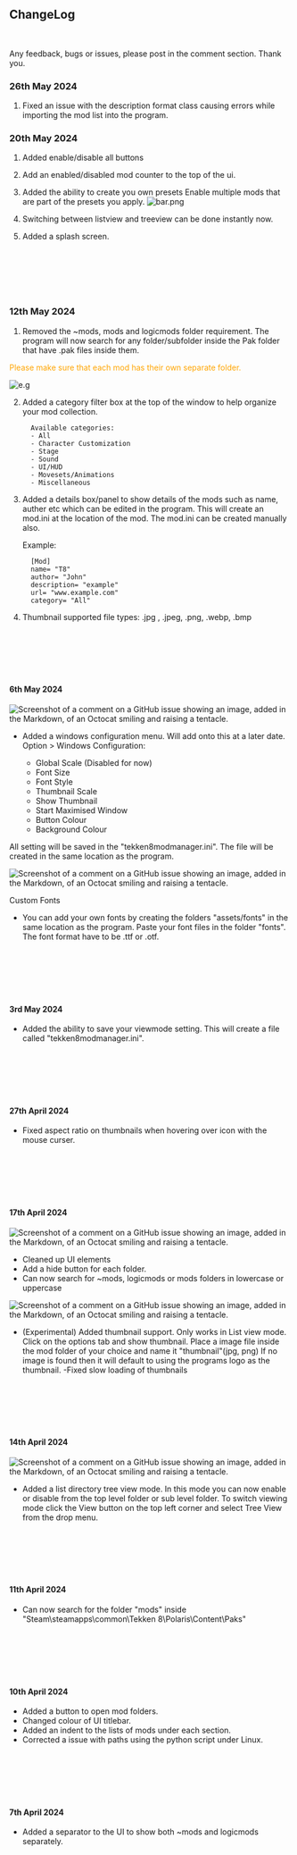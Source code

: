 
## ChangeLog

<p>&nbsp;</p>

Any feedback, bugs or issues, please post in the comment section. Thank you.




### 26th May 2024

1. Fixed an issue with the description format class causing errors while importing the mod list into the program.








### 20th May 2024


   1. Added enable/disable all buttons
   2. Add an enabled/disabled mod counter to the top of the ui. 
   3. Added the ability to create you own presets
   Enable multiple mods that are part of the presets you apply. 
   ![bar.png](assets/screenshots/bar.png)

   4. Switching between listview and treeview can be done instantly now. 
   5. Added a splash screen.





<p>&nbsp;</p>
<p>&nbsp;</p>
<p>&nbsp;</p>




### 12th May 2024

1. Removed the ~mods, mods and logicmods folder requirement. The program will now search for any folder/subfolder inside the Pak folder that have .pak files inside them. 
   
<span style="color:orange;"> Please make sure that each mod has their own separate folder.
 </span>

![e.g](assets/screenshots/s.png)


    


2. Added a category filter box at the top of the window to help organize your mod collection. 


         Available categories:
         - All
         - Character Customization
         - Stage
         - Sound
         - UI/HUD
         - Movesets/Animations
         - Miscellaneous

3. Added a details box/panel to show details of the mods such as name, auther etc which can be edited in the program. This will create an mod.ini at the location of the mod. The mod.ini can be created manually also.

   Example:

         [Mod]
         name= "T8"
         author= "John"
         description= "example"
         url= "www.example.com"
         category= "All"


4. Thumbnail supported file types: .jpg , .jpeg, .png, .webp, .bmp
 

<p>&nbsp;</p>
<p>&nbsp;</p>
<p>&nbsp;</p>


#### 6th May 2024

   ![Screenshot of a comment on a GitHub issue showing an image, added in the Markdown, of an Octocat smiling and raising a tentacle.](assets/screenshots/window_setting.png)
   
   - Added a windows configuration menu. Will add onto this at a later date. Option > Windows Configuration:

      - Global Scale (Disabled for now)
      - Font Size
      - Font Style
      - Thumbnail Scale
      - Show Thumbnail
      - Start Maximised Window
      - Button Colour
      - Background Colour

   All setting will be saved in the "tekken8modmanager.ini". The file will be created in the same location as the program.
   

   ![Screenshot of a comment on a GitHub issue showing an image, added in the Markdown, of an Octocat smiling and raising a tentacle.](assets/screenshots/custom_fonts.png)

   Custom Fonts
   - You can add your own fonts by creating the folders "assets/fonts" in the same location as the program. Paste your font files in the folder "fonts". The font format have to be .ttf or .otf. 

  

<p>&nbsp;</p>
<p>&nbsp;</p>
<p>&nbsp;</p>



#### 3rd May 2024

   - Added the ability to save your viewmode setting. This will create a file called "tekken8modmanager.ini".

<p>&nbsp;</p>
<p>&nbsp;</p>
<p>&nbsp;</p>


#### 27th April 2024
   - Fixed aspect ratio on thumbnails when hovering over icon with the mouse curser.

<p>&nbsp;</p>
<p>&nbsp;</p>
<p>&nbsp;</p>


#### 17th April 2024

   ![Screenshot of a comment on a GitHub issue showing an image, added in the Markdown, of an Octocat smiling and raising a tentacle.](assets/screenshots/thumbnailview.png)



   - Cleaned up UI elements
   - Add a hide button for each folder.
   - Can now search for ~mods, logicmods or mods folders in lowercase or uppercase


   ![Screenshot of a comment on a GitHub issue showing an image, added in the Markdown, of an Octocat smiling and raising a tentacle.](assets/screenshots/thumbnail_structure.png)

   - (Experimental) Added thumbnail support. Only works in List view mode.  Click on the options tab and show thumbnail.  Place a image file  inside the mod folder of your choice and name it "thumbnail"(jpg, png) If no image is found then it will default to using the programs logo as the thumbnail. 
   -Fixed slow loading of thumbnails


<p>&nbsp;</p>
<p>&nbsp;</p>
<p>&nbsp;</p>



#### 14th April 2024

   ![Screenshot of a comment on a GitHub issue showing an image, added in the Markdown, of an Octocat smiling and raising a tentacle.](assets/screenshots/treeview.png)


   - Added a list directory tree view mode. In this mode you can now enable or disable from the top level folder or sub level folder. To switch viewing mode click the View button on the top left corner and select Tree View from the drop menu.


<p>&nbsp;</p>
<p>&nbsp;</p>
<p>&nbsp;</p>



#### 11th April 2024
   - Can now search for the folder "mods" inside "Steam\steamapps\common\Tekken 8\Polaris\Content\Paks"



<p>&nbsp;</p>
<p>&nbsp;</p>
<p>&nbsp;</p>



#### 10th April 2024
   - Added a button to open mod folders.
   - Changed colour of UI titlebar.
   - Added an indent to the lists of mods under each section.
   - Corrected a issue with paths using the python script under Linux.  

   

<p>&nbsp;</p>
<p>&nbsp;</p>
<p>&nbsp;</p>




#### 7th April 2024
   - Added a separator to the UI to show both ~mods and logicmods separately.

   


